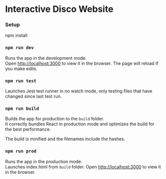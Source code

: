 # Interactive Disco Website

### Setup

npm install

### `npm run dev`

Runs the app in the development mode.<br>
Open [http://localhost:3000](http://localhost:3000) to view it in the browser.
The page will reload if you make edits.

### `npm run test`

Launches Jest test runner in no watch mode, only testing files that have changed since last test run.<br>

### `npm run build`

Builds the app for production to the `build` folder.<br>
It correctly bundles React in production mode and optimizes the build for the best performance.

The build is minified and the filenames include the hashes.<br>

### `npm run prod`

Runs the app in the production mode.<br>
Launches index.html from `build` folder.
Open [http://localhost:3000](http://localhost:3000) to view it in the browser.
